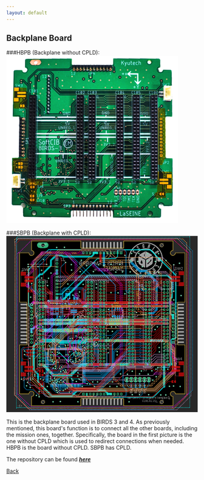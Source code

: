 ```yaml
---
layout: default
---
```


## Backplane Board
###HBPB (Backplane without CPLD):
![Backplane Board Photo without CPLD](./images/BPB-Board.png)

###SBPB (Backplane with CPLD):
![Backplane Board Photo with CPLD](./images/SBPB-PCB.png)

This is the backplane board used in BIRDS 3 and 4. As previously mentioned, this board's function is to connect all the other boards, including the mission ones, together. Specifically, the board in the first picture is the one without CPLD which is used to redirect connections when needed. HBPB is the board without CPLD. SBPB has CPLD.


The repository can be found [***here***](https://github.com/BIRDSOpenSource/BIRDS3-BPB)


[Back](./)
